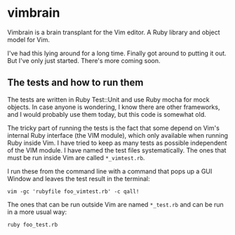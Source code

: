 vimbrain
========

Vimbrain is a brain transplant for the Vim editor. A Ruby library and object model for Vim.

I've had this lying around for a long time. Finally got around to putting it
out. But I've only just started. There's more coming soon.

The tests and how to run them
-----------------------------

The tests are written in Ruby Test::Unit and use Ruby mocha for
mock objects. In case anyone is wondering, I know there are other frameworks,
and I would probably use them today, but this code is somewhat old.

The tricky part of running the tests is the fact that some depend on Vim's
internal Ruby interface (the VIM module),
which only available when running Ruby inside Vim. I have tried to keep as many
tests as possible independent of the VIM module. I have named the test files
systematically. The ones that must be run inside Vim are called 
`*_vimtest.rb`. 

I run these from the command line with a command that pops up a GUI Window
and leaves the test result in the terminal:

```
vim -gc 'rubyfile foo_vimtest.rb' -c qall!
```

The ones that can be run outside Vim are named `*_test.rb` and can be run in
a more usual way:

```
ruby foo_test.rb
```
